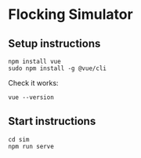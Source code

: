 # Flocking Simulator

## Setup instructions
```
npm install vue
sudo npm install -g @vue/cli
```
Check it works:
```
vue --version
```

## Start instructions
```
cd sim
npm run serve
```